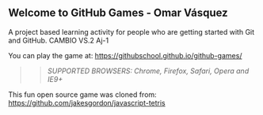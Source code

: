 ## Welcome to GitHub Games - Omar Vásquez
A project based learning activity for people who are getting started with Git and GitHub. CAMBIO VS.2
Aj-1

You can play the game at: https://githubschool.github.io/github-games/

>> _*SUPPORTED BROWSERS*: Chrome, Firefox, Safari, Opera and IE9+_

This fun open source game was cloned from: https://github.com/jakesgordon/javascript-tetris
